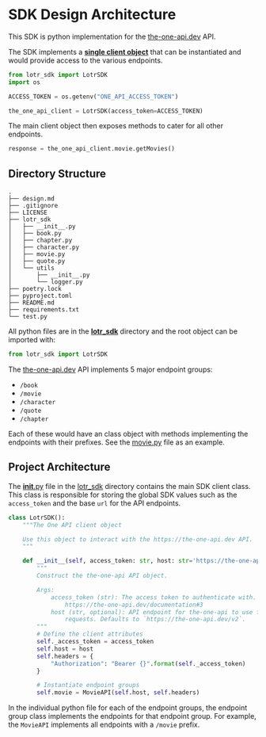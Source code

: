 # SDK Design Architecture

This SDK is python implementation for the [the-one-api.dev](https://the-one-api.dev/) API.

The SDK implements a **[single client object](lotr_sdk/__init__.py)** that can be instantiated and would provide access to the various endpoints.

```python
from lotr_sdk import LotrSDK
import os

ACCESS_TOKEN = os.getenv("ONE_API_ACCESS_TOKEN")

the_one_api_client = LotrSDK(access_token=ACCESS_TOKEN)
```
The main client object then exposes methods to cater for all other endpoints.
```python
response = the_one_api_client.movie.getMovies()
```

## Directory Structure

```
.
├── design.md
├── .gitignore
├── LICENSE
├── lotr_sdk
│   ├── __init__.py
│   ├── book.py
│   ├── chapter.py
│   ├── character.py
│   ├── movie.py
│   ├── quote.py
│   └── utils
│       ├── __init__.py
│       └── logger.py
├── poetry.lock
├── pyproject.toml
├── README.md
├── requirements.txt
└── test.py
```

All python files are in the **[lotr_sdk](lotr_sdk)** directory and the root object can be imported with:
```python
from lotr_sdk import LotrSDK
```
The [the-one-api.dev](https://the-one-api.dev/documentation) API implements 5 major endpoint groups:

- `/book`
- `/movie`
- `/character`
- `/quote`
- `/chapter`

Each of these would have an class object with methods implementing the endpoints with their prefixes. See the [movie.py](lotr_sdk/movie.py) file as an example.

## Project Architecture

The [__init__.py](lotr_sdk/__init__.py) file in the [lotr_sdk](lotr_sdk) directory contains the main SDK client class. This class is responsible for storing the global SDK values such as the `access_token` and the base `url` for the API endpoints.

```python
class LotrSDK():
    """The One API client object

    Use this object to interact with the https://the-one-api.dev API.
    """

    def __init__(self, access_token: str, host: str='https://the-one-api.dev/v2') -> None:
        """
        Construct the the-one-api API object.

        Args:
            access_token (str): The access token to authenticate with. See \
                https://the-one-api.dev/documentation#3
            host (str, optional): API endpoint for the-one-api to use for all \
                requests. Defaults to `https://the-one-api.dev/v2`.
        """
        # Define the client attributes
        self._access_token = access_token
        self.host = host
        self.headers = {
            "Authorization": "Bearer {}".format(self._access_token)
        }

        # Instantiate endpoint groups
        self.movie = MovieAPI(self.host, self.headers)
```

In the individual python file for each of the endpoint groups, the endpoint group class implements the endpoints for that endpoint group. For example, the `MovieAPI` implements all endpoints with a `/movie` prefix.